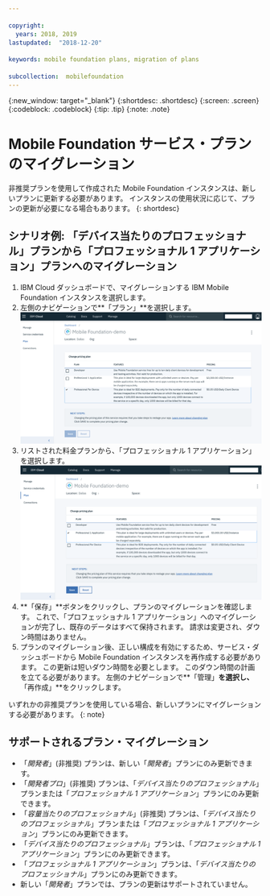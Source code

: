 ```yaml
---

copyright:
  years: 2018, 2019
lastupdated:  "2018-12-20"

keywords: mobile foundation plans, migration of plans

subcollection:  mobilefoundation
---
```


{:new_window: target="_blank"}
{:shortdesc: .shortdesc}
{:screen:  .screen}
{:codeblock:  .codeblock}
{:tip: .tip}
{:note: .note}

# Mobile Foundation サービス・プランのマイグレーション

非推奨プランを使用して作成された Mobile Foundation インスタンスは、新しいプランに更新する必要があります。 インスタンスの使用状況に応じて、プランの更新が必要になる場合もあります。
{: shortdesc}

## シナリオ例: 「デバイス当たりのプロフェッショナル」プランから「プロフェッショナル 1 アプリケーション」プランへのマイグレーション

1. IBM Cloud ダッシュボードで、マイグレーションする IBM Mobile Foundation インスタンスを選択します。
2. 左側のナビゲーションで**「プラン」**を選択します。
   ![既存の Mobile Foundation プラン](images/existing-plan.png)
3. リストされた料金プランから、「プロフェッショナル 1 アプリケーション」を選択します。
   ![新しい Mobile Foundation プラン](images/new-plan.png)
4. **「保存」**ボタンをクリックし、プランのマイグレーションを確認します。
     これで、「プロフェッショナル 1 アプリケーション」へのマイグレーションが完了し、既存のデータはすべて保持されます。 請求は変更され、ダウン時間はありません。
5. プランのマイグレーション後、正しい構成を有効にするため、サービス・ダッシュボードから Mobile Foundation インスタンスを再作成する必要があります。 この更新は短いダウン時間を必要とします。 このダウン時間の計画を立てる必要があります。 左側のナビゲーションで**「管理」**を選択し、**「再作成」**をクリックします。

いずれかの非推奨プランを使用している場合、新しいプランにマイグレーションする必要があります。
{: note}

## サポートされるプラン・マイグレーション

* 「*開発者*」(非推奨) プランは、新しい「*開発者*」プランにのみ更新できます。
* 「*開発者プロ*」(非推奨) プランは、「*デバイス当たりのプロフェッショナル*」プランまたは「*プロフェッショナル 1 アプリケーション*」プランにのみ更新できます。
* 「*容量当たりのプロフェッショナル*」(非推奨) プランは、「*デバイス当たりのプロフェッショナル*」プランまたは「*プロフェッショナル 1 アプリケーション*」プランにのみ更新できます。
* 「*デバイス当たりのプロフェッショナル*」プランは、「*プロフェッショナル 1 アプリケーション*」プランにのみ更新できます。
* 「*プロフェッショナル 1 アプリケーション*」プランは、「*デバイス当たりのプロフェッショナル*」プランにのみ更新できます。
* 新しい「*開発者*」プランでは、プランの更新はサポートされていません。
